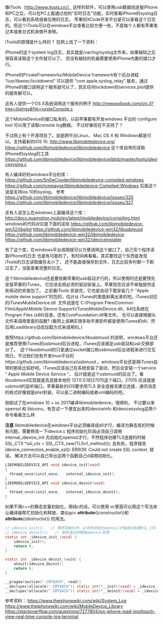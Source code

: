 






像iTools（http://www.itools.cn/） 这样的软件，可以使用usb数据线连接iPhone和PC之后，可以在PC上面通过他的“实时日志”功能，实时查看iPhone的syslog日志，可以看到系统或者应用的日志。
苹果的XCode开发平台是可以查看这个日志的。但这个iTools可以在windows平台查看比较方便一些，不是每个人都有苹果笔记本或者台式机来做开发啊。

iTools的原理是什么样的？ 在网上找了一下资料：

iPhone的这个system log日志，其实就是/var/log/syslog文件来，如果越狱之后很容易读取这个文件就可以了。
但没有越狱的机器需要使用iPhone内置的接口才行。

iPhone的PrivateFrameworks/MobileDevice.framework有个后台进程 “/usr/libexec/lockdownd” 可以提供
“com.apple.syslog_relay” 服务，通过iPhone的接口调用这个服务就可以了，其实任何lockdown的services.plist提供的服务都可以。


这有人提供一个OS X系统调用这个服务的例子
http://newosxbook.com/src.jl?tree=listings&file=jurpleConsole.c


这个MobileDevice的接口私有的，以前苹果都有开发windows 平台的 configure tool 可以用了读取console log数据。
不过好像现在不支持了？

不过网上有个开源项目了。说是跨平台Linux， Mac OS X 和 Windows都是可以。支持最新的iOS 10.
http://www.libimobiledevice.org/
https://github.com/libimobiledevice/libimobiledevice
这个库自带的读取iPhone的syslog的工具
https://github.com/libimobiledevice/libimobiledevice/blob/master/tools/idevicesyslog.c

有人编译好的windows平台的库：
https://github.com/Sn0wCooder/libimobiledevice-compiled-windows
https://github.com/rcmpayne/libimobiledevice-Compiled-Windows
后面这个说是支持ios 10的syslog， 参考
https://github.com/libimobiledevice/libimobiledevice/issues/325
https://github.com/libimobiledevice/libimobiledevice/issues/327

还有人说怎么在windows上面编译这个库：
http://docs.quamotion.mobi/en/latest/imobiledevice/compiling.html
windows的代码对应是下面的这些
https://github.com/libimobiledevice-win32/libplist
https://github.com/libimobiledevice-win32/libusbmuxd
https://github.com/libimobiledevice-win32/libimobiledevice
https://github.com/libimobiledevice-win32/ideviceinstaller


有了这个库，在windows平台调用就可以方便调用这个接口了，自己写个程序读取iPhone的日志
也是有可能的了。有时间再看看。其实要找这个东西是发现iTools的日志读取缓存太小了，
还不能直接保存到文件，日志比较多时都一下刷过去了，没能查看完整的日志。

这个libimobiledevice还是要依赖苹果的usb驱动才行的，所以使用时还是要预先安装苹果的iTunes，
它应该会把必须的驱动安装上。苹果现在应该不单独提供这些驱动的安装包了。
之前看iTools 安装完，它也是自动下载安装几个 “Apple mobile deive support”的包的，估计从
iTunes的里面剥离出来的吧。iTunes对应的iTunesMobileDevice.dll  文件说是在 C:\Program Files\Common Files\Apple\Mobile Device Support\iTunesMobileDevice.dll，64位系统在Program Files (x86)目录。还有CoreFoundation.dll等文件。
也可以直接根据头文件来调用里面的函数? (看网上说确实很多助手类软件都是使用iTunes的dll，然后用Loadlibrary动态加载方式来调用的。)

按照https://github.com/libimobiledevice/libusbmuxd 的说明，windows平台还是推荐使用iTunes的usbmuxd后台进程，iTunes应该搞定usb驱动和usb交换部分了。  这个libusbmuxd的只是通过socket接口和usbmuxd后台进程来进行交互而已。不过他们也有开发linux平台的https://github.com/libimobiledevice/usbmuxd
。windows平台还是用iTunes自带的那些比较好吧。iTunes应该自己在系统安装了驱动，然后会安装一个service “ Apple Mobile Device Service 
”， 估计就是这个usbmuxd的后台了。看libusbmuxd实现就是去连接本地的 127.0.0.1的27015这个端口，27015 应该就是usbmod的监听端口，苹果最新的iOS要求用TLS 安全连接去建立连接，通讯消息的格式好像就是plist封装，可以是二进制编码或者xml编码的吧。

刚刚试了在windows 10 + vc 2017编译libimobiledevice，很顺利， 不过要以来openssl 和 libiconv。有空试一下便宜出来的ideviceinfo 和idevicesyslog这两个命令看看怎么样.

**注意**
libimobiledevice在windows平台必须编译成dll才行，编译为静态库的时候有问题，需要修改一下idevice.c
程序初始化阶段必须自己调用internal_idevice_init 先初始化openssl才行，不然程序创建TLS连接的时候SSL_CTX *ssl_ctx = SSL_CTX_new(TLSv1_method());
会失败，程序报告 idevice_connection_enable_ssl(): ERROR: Could not create SSL context. 错误。
解决方法可以自己导出这两个函数自己d调用初始化。
```c
LIBIMOBILEDEVICE_API void idevice_init(void)
{
  thread_once(&init_once,	internal_idevice_init);
}
LIBIMOBILEDEVICE_API void idevice_deinit(void)
{
  thread_once(&init_once,	internal_idevice_deinit);
}
```
如果不用c++的静态变量初始化，用纯c的话，可以使用 vc里面可以用这个写法来让编译器帮忙初始化和释放，类似gcc
 __attribute__((constructor))和 __attribute__((destructor)) 的用法。

```c
// idevice_init();   // 程序初始化时，必须先初始化openssl才能成功创建SSL_CTX 才能建立TLS连接
// idevice_deinit();   // 程序退出时释放openssl资源  
static int _idevice_init_(void) {
	idevice_init();
	return 0;
}

static int _idevice_deinit_(void) {
	atexit(idevice_deinit);
	return 0;
}

__pragma(section(".CRT$XCU", read))
__declspec(allocate(".CRT$XCU")) static int(*__init)(void) = _idevice_init_;
__declspec(allocate(".CRT$XCU")) static int(*__deinit)(void) = _idevice_deinit_;

```




参考资料：
https://www.theiphonewiki.com/wiki/System_Log
https://www.theiphonewiki.com/wiki/MobileDevice_Library
https://stackoverflow.com/questions/7277804/ios-iphone-ipad-ipodtouch-view-real-time-console-log-terminal



